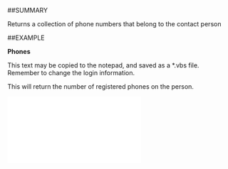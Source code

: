 

##SUMMARY

Returns a collection of phone numbers that belong to the contact person


##EXAMPLE

**Phones**


This text may be copied to the notepad, and saved as a *.vbs file. Remember to change the login information.
 
This will return the number of registered phones on the person.


![](../../Examples/vbs/SOPerson.Phones.vbs.txt)





